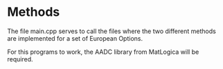 # Methods
The file main.cpp serves to call the files where the two different methods are implemented
for a set of European Options.

For this programs to work, the AADC library from MatLogica will be required.
